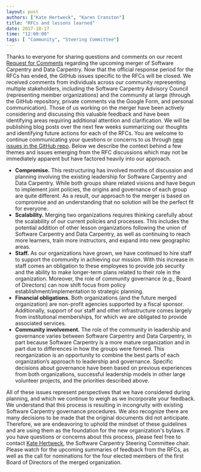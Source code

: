 ```yaml
---
layout: post
authors: ["Kate Hertweck", "Karen Cranston"]
title: "RFCs and lessons learned"
date: 2017-10-17
time: "12:00:00"
tags: [ "Community", "Steering Committee"]
---
```


Thanks to everyone for sharing questions and comments on our recent 
[Request for Comments](https://github.com/carpentries/2017Merger) 
regarding the upcoming merger of Software Carpentry and Data Carpentry. 
Now that the official response period for the RFCs has ended, the GitHub 
issues specific to the RFCs will be closed. We received comments from 
individuals across our community representing multiple stakeholders, including 
the Software Carpentry Advisory Council (representing member organizations) 
and the community at large (through the GitHub repository, private comments 
via the Google Form, and personal communication). Those of us working on the 
merger have been actively considering and discussing this valuable feedback 
and have been identifying areas requiring additional attention and clarification. 
We will be publishing blog posts over the next few weeks summarizing our thoughts 
and identifying future actions for each of the RFCs. You are welcome to continue 
communicating your questions or concerns to us through 
[new issues in the GitHub repo](https://github.com/carpentries/2017Merger/issues). 
Below we describe the context behind a few themes and issues emerging from the 
RFC discussions which may not be immediately apparent but have factored heavily 
into our approach.

* **Compromise.** This restructuring has involved months of discussion and planning 
involving the existing leadership for Software Carpentry and Data Carpentry. 
While both groups share related visions and have begun to implement joint policies, 
the origins and governance of each group are quite different. As a result, our 
approach to  the merger is based on compromise and an understanding that no 
solution will be the perfect fit for everyone. 
* **Scalability.** Merging two organizations requires thinking carefully about 
the scalability of our current policies and processes. This includes the 
potential addition of other lesson organizations following the union of 
Software Carpentry and Data Carpentry, as well as continuing to reach more 
learners, train more instructors, and expand into new geographic areas. 
* **Staff.** As our organizations have grown, we have continued to hire staff 
to support the community in achieving our mission. With this increase in staff 
comes an obligation to these employees to provide job security and the ability 
to make longer-term plans related to their role in the organization. Moreover, 
the role of community governance (e.g., Board of Directors) can now shift focus 
from policy establishment/implementation to strategic planning.
* **Financial obligations.** Both organizations (and the future merged organization) 
are non-profit agencies supported by a fiscal sponsor. Additionally, support of 
our staff and other infrastructure comes largely from institutional memberships, 
for which we are obligated to provide associated services. 
* **Community involvement.** The role of the community in leadership and governance 
varies between Software Carpentry and Data Carpentry, in part because Software 
Carpentry is a more mature organization and in part due to differences in how 
the groups were formed. This reorganization is an opportunity to combine the best 
parts of each organization’s approach to leadership and governance. Specific decisions 
about governance have been based on previous experiences from both organizations, 
successful leadership models in other large volunteer projects, and the priorities 
described above.

All of these issues represent perspectives that we have considered during planning, 
and which we continue to weigh as we incorporate your feedback. We understand that this process
is resulting in incongruity with existing Software Carpentry governance procedures. 
We also recognize there are many decisions to be made that the original documents did 
not anticipate. Therefore, we are endeavoring to uphold the mindset of these guidelines 
and are using them as the foundation for the new organization's bylaws. If you have questions 
or concerns about this process, please feel free to contact 
[Kate Hertweck](mailto:k8hertweck@gmail.com), the Software Carpentry Steering Committee chair. 
Please watch for 
the upcoming summaries of feedback from the RFCs, as well as the call for nominations 
for the four elected members of the first Board of Directors of the merged organization. 
